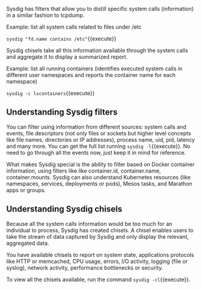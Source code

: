 Sysdig has filters that allow you to distill specific system calls (information) in a similar fashion to tcpdump.

Example: list all system calls related to files under /etc

`sysdig "fd.name contains /etc"`{{execute}}

Sysdig chisels take all this information available through the system calls and aggregate it to display a summarized report.

Example: list all running containers (identifies executed system calls in different user namespaces and reports the container name for each namespace)

`sysdig -c lscontainers`{{execute}}

## Understanding Sysdig filters

You can filter using information from different sources: system calls and events, file descriptors (not only files or sockets but higher level concepts like file names, directories or IP addresses), process name, uid, pid, latency and many more. You can get the full list running `sysdig -l`{{execute}}. No need to go through all the events now, just keep it in mind for reference.

What makes Sysdig special is the ability to filter based on Docker container information, using filters like like container.id, container.name, container.mounts. Sysdig can also understand Kubernetes resources (like namespaces, services, deployments or pods), Mesos tasks, and Marathon apps or groups.

## Understanding Sysdig chisels

Because all the system calls information would be too much for an individual to process, Sysdig has created chisels. A chisel enables users to take the stream of data captured by Sysdig and only display the relevant, aggregated data.

You have available chisels to report on system state, applications protocols like HTTP or memcached, CPU usage, errors, I/O activity, logging (file or syslog), network activity, performance bottlenecks or security.

To view all the chisels available, run the command `sysdig -cl`{{execute}}.

